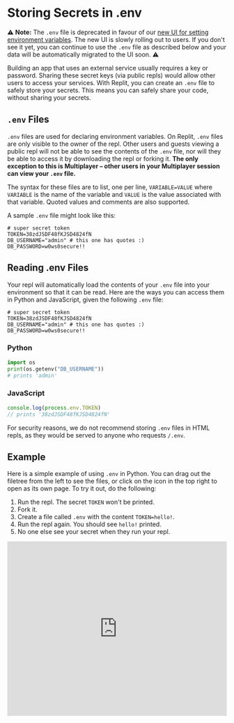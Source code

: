 # Storing Secrets in .env

⚠️  **Note:** The `.env` file is deprecated in favour of our [new UI for setting environment variables](/programming-ide/storing-sensitive-information-environment-variables). The new UI is slowly rolling out to users. If you don't see it yet, you can continue to use the `.env` file as described below and your data will be automatically migrated to the UI soon. ⚠️

Building an app that uses an external service usually requires a key or password. Sharing these secret keys (via public repls) would allow other users to access your services. With Replit, you can create an `.env` file to safely store your secrets. This means you can safely share your code, without sharing your secrets.

## `.env` Files

`.env` files are used for declaring environment variables. On Replit, `.env` files are only visible to the owner of the repl. Other users and guests viewing a public repl will not be able to see the contents of the `.env` file, nor will they be able to access it by downloading the repl or forking it. **The only exception to this is Multiplayer – other users in your Multiplayer session can view your `.env` file.**

The syntax for these files are to list, one per line, `VARIABLE=VALUE` where `VARIABLE` is the name of the variable and `VALUE` is the value associated with that variable. Quoted values and comments are also supported.

A sample `.env` file might look like this:

```
# super secret token
TOKEN=38zdJSDF48fKJSD4824fN
DB_USERNAME="admin" # this one has quotes :)
DB_PASSWORD=w0ws0secure!!
```

## Reading .env Files

Your repl will automatically load the contents of your `.env` file into your environment so that it can be read. Here are the ways you can access them in Python and JavaScript, given the following `.env` file:

```
# super secret token
TOKEN=38zdJSDF48fKJSD4824fN
DB_USERNAME="admin" # this one has quotes :)
DB_PASSWORD=w0ws0secure!!
```

### Python

```python
import os
print(os.getenv("DB_USERNAME"))
# prints 'admin'
```

### JavaScript

```javascript
console.log(process.env.TOKEN)
// prints '38zdJSDF48fKJSD4824fN'
```

For security reasons, we do not recommend storing `.env` files in HTML repls, as they would be served to anyone who requests `/.env`.

## Example

Here is a simple example of using `.env` in Python. You can drag out the filetree from the left to see the files, or click on the icon in the top right to open as its own page. To try it out, do the following:

1. Run the repl. The secret `TOKEN` won't be printed.
2. Fork it.
3. Create a file called `.env` with the content `TOKEN=hello!`.
4. Run the repl again. You should see `hello!` printed.
5. No one else see your secret when they run your repl.

<iframe height="400px" width="100%" src="https://replit.com/@turbio/python-dotenv-example?lite=true" scrolling="no" frameborder="no" allowtransparency="true" allowfullscreen="true" sandbox="allow-forms allow-pointer-lock allow-popups allow-same-origin allow-scripts allow-modals"></iframe>
